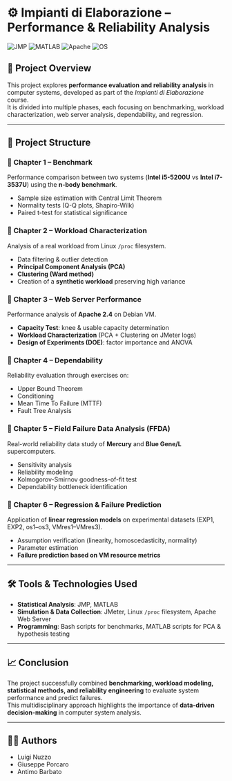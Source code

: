 # ⚙️ Impianti di Elaborazione – Performance & Reliability Analysis

![JMP](https://img.shields.io/badge/Software-JMP-purple) 
![MATLAB](https://img.shields.io/badge/Software-MATLAB-blue) 
![Apache](https://img.shields.io/badge/WebServer-Apache2.4-red) 
![OS](https://img.shields.io/badge/OS-Linux%20%7C%20Windows-green)

## 📌 Project Overview
This project explores **performance evaluation and reliability analysis** in computer systems, developed as part of the *Impianti di Elaborazione* course.  
It is divided into multiple phases, each focusing on benchmarking, workload characterization, web server analysis, dependability, and regression.

---

## 📂 Project Structure

### 🔹 Chapter 1 – Benchmark
Performance comparison between two systems (**Intel i5-5200U** vs **Intel i7-3537U**) using the **n-body benchmark**.
- Sample size estimation with Central Limit Theorem  
- Normality tests (Q-Q plots, Shapiro-Wilk)  
- Paired t-test for statistical significance  

### 🔹 Chapter 2 – Workload Characterization
Analysis of a real workload from Linux `/proc` filesystem.
- Data filtering & outlier detection  
- **Principal Component Analysis (PCA)**  
- **Clustering (Ward method)**  
- Creation of a **synthetic workload** preserving high variance  

### 🔹 Chapter 3 – Web Server Performance
Performance analysis of **Apache 2.4** on Debian VM.
- **Capacity Test**: knee & usable capacity determination  
- **Workload Characterization** (PCA + Clustering on JMeter logs)  
- **Design of Experiments (DOE)**: factor importance and ANOVA  

### 🔹 Chapter 4 – Dependability
Reliability evaluation through exercises on:
- Upper Bound Theorem  
- Conditioning  
- Mean Time To Failure (MTTF)  
- Fault Tree Analysis  

### 🔹 Chapter 5 – Field Failure Data Analysis (FFDA)
Real-world reliability data study of **Mercury** and **Blue Gene/L** supercomputers.
- Sensitivity analysis  
- Reliability modeling  
- Kolmogorov-Smirnov goodness-of-fit test  
- Dependability bottleneck identification  

### 🔹 Chapter 6 – Regression & Failure Prediction
Application of **linear regression models** on experimental datasets (EXP1, EXP2, os1–os3, VMres1–VMres3).
- Assumption verification (linearity, homoscedasticity, normality)  
- Parameter estimation  
- **Failure prediction based on VM resource metrics**

---

## 🛠 Tools & Technologies Used
- **Statistical Analysis**: JMP, MATLAB  
- **Simulation & Data Collection**: JMeter, Linux `/proc` filesystem, Apache Web Server  
- **Programming**: Bash scripts for benchmarks, MATLAB scripts for PCA & hypothesis testing  

---

## 📈 Conclusion
The project successfully combined **benchmarking, workload modeling, statistical methods, and reliability engineering** to evaluate system performance and predict failures.  
This multidisciplinary approach highlights the importance of **data-driven decision-making** in computer system analysis.

---

## 👨‍💻 Authors
- Luigi Nuzzo  
- Giuseppe Porcaro 
- Antimo Barbato 
